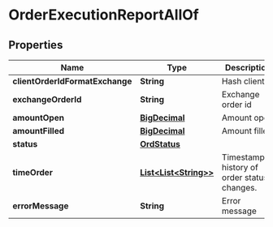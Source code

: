 

# OrderExecutionReportAllOf

## Properties

Name | Type | Description | Notes
------------ | ------------- | ------------- | -------------
**clientOrderIdFormatExchange** | **String** | Hash client id | 
**exchangeOrderId** | **String** | Exchange order id |  [optional]
**amountOpen** | [**BigDecimal**](BigDecimal.md) | Amount open | 
**amountFilled** | [**BigDecimal**](BigDecimal.md) | Amount filled | 
**status** | [**OrdStatus**](OrdStatus.md) |  | 
**timeOrder** | [**List&lt;List&lt;String&gt;&gt;**](List.md) | Timestamped history of order status changes. | 
**errorMessage** | **String** | Error message |  [optional]




